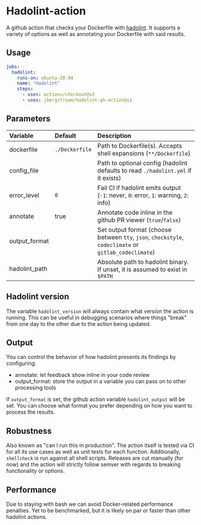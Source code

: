# Hadolint-action

A github action that checks your Dockerfile with [hadolint][hadolint]. It supports a variety of options as well as annotating your Dockerfile with said results.

## Usage

```yaml
jobs:
  hadolint:
    runs-on: ubuntu-20.04
    name: "Hadolint"
    steps:
      - uses: actions/checkout@v2
      - uses: jbergstroem/hadolint-gh-action@v1
```

## Parameters

| Variable      | Default        | Description                                                                                           |
| :------------ | :------------- | :---------------------------------------------------------------------------------------------------- |
| dockerfile    | `./Dockerfile` | Path to Dockerfile(s). Accepts shell expansions (`**/Dockerfile`)                                     |
| config_file   |                | Path to optional config (hadolint defaults to read `./hadolint.yml` if it exists)                     |
| error_level   | `0`            | Fail CI if hadolint emits output (`-1`: never, `0`: error, `1`: warning, `2`: info)                   |
| annotate      | true           | Annotate code inline in the github PR viewer (`true`/`false`)                                         |
| output_format |                | Set output format (choose between `tty`, `json`, `checkstyle`, `codeclimate` or `gitlab_codeclimate`) |
| hadolint_path |                | Absolute path to hadolint binary. If unset, it is assumed to exist in `$PATH`                         |

## Hadolint version

The variable `hadolint_version` will always contain what version the action is running.
This can be useful in debugging scenarios where things "break" from one day to the other due to the action being updated.

## Output

You can control the behavior of how hadolint presents its findings by configuring:

- annotate: let feedback show inline in your code review
- output_format: store the output in a variable you can pass on to other processing tools

If `output_format` is set, the github action variable `hadolint_output` will be set. You can choose what format you prefer depending on how you want to process the results.

## Robustness

Also known as "can I run this in production". The action itself is tested via CI for all its use cases as well as unit tests for each function. Additionally, `shellcheck` is run against all shell scripts. Releases are cut manually (for now) and the action will strictly follow semver with regards to breaking functionality or options.

## Performance

Due to staying with bash we can avoid Docker-related performance penalties. Yet to be benchmarked, but it is likely on par or faster than other hadolint actions.

[hadolint]: http://github.com/hadolint/hadolint/
